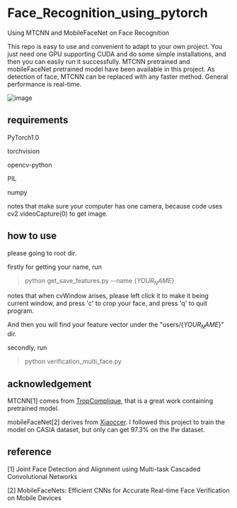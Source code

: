# Face_Recognition_using_pytorch
Using MTCNN and MobileFaceNet on Face Recognition

This repo is easy to use and convenient to adapt to your own project. You just need one GPU supporting CUDA and do some simple installations, and then you can easily run it successfully. MTCNN pretrained and mobileFaceNet pretrained model have been available in this project. As detection of face, MTCNN can be replaced with any faster method. General performance is real-time.

![image](https://github.com/shoutOutYangJie/Face_Recognition_using_pytorch/blob/master/results/results.gif)

## requirements

PyTorch1.0

torchvision

opencv-python

PIL

numpy

notes that make sure your computer has one camera, because code uses cv2.videoCapture(0) to get image.

## how to use


please going to root dir.

firstly for getting your name, run
> python get_save_features.py --name {$YOUR_NAME$}

notes that when cvWindow arises, please left click it to make it being current window, and press 'c' to crop your face, and press 'q' to quit program.

And then you will find your feature vector under the "users/{$YOUR_NAME$}" dir.

secondly, run 
> python verification_multi_face.py 

## acknowledgement
MTCNN[1] comes from [TropComplique](https://github.com/TropComplique/mtcnn-pytorch), that is a great work containing pretrained model.

mobileFaceNet[2] derives from [Xiaoccer](https://github.com/Xiaoccer/MobileFaceNet_Pytorch). I followed this project to train the model on CASIA dataset, but only can get 97.3% on the lfw dataset.

## reference
\[1\] Joint Face Detection and Alignment using Multi-task Cascaded Convolutional Networks

\[2\] MobileFaceNets: Efficient CNNs for Accurate Real-time Face Verification on Mobile Devices
